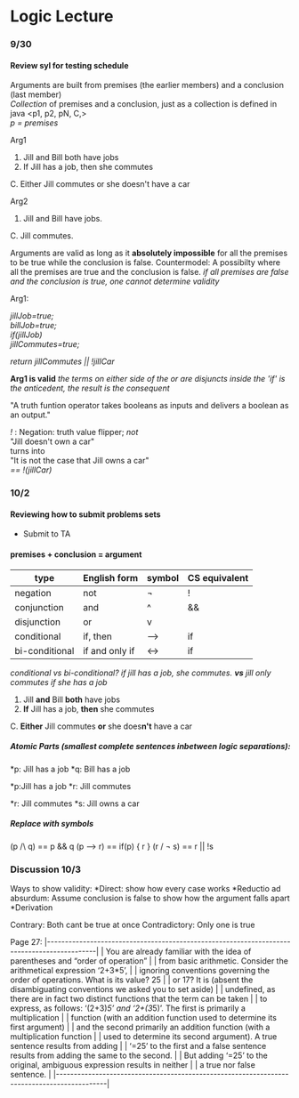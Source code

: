 # Logic Lecture

### 9/30
#### Review syl for testing schedule

Arguments are built from premises (the earlier members) and a conclusion (last member)  
*Collection* of premises and a conclusion, just as a collection is defined in java
<p1, p2, pN, C,>  
*p = premises*  

Arg1
1. Jill and Bill both have jobs  
2. If Jill has a job, then she commutes  

C. Either Jill commutes or she doesn't have a car  

Arg2
1. Jill and Bill have jobs.  

C. Jill commutes.  



Arguments are valid as long as it **absolutely impossible** for all the premises to be true while the conclusion is false.
Countermodel: A possibilty where all the premises are true and the conclusion is false.
*if all premises are false and the conclusion is true, one cannot determine validity*  


Arg1:  

*jillJob=true;*  
*billJob=true;*  
*if(jillJob)*  
	*jillCommutes=true;*  
  
*return jillCommutes || !jillCar*   

**Arg1 is valid**
*the terms on either side of the or are disjuncts*
*inside the 'if' is the anticedent, the result is the consequent*  

"A truth funtion operator takes booleans as inputs and delivers a boolean as an output."  

*!* : Negation: truth value flipper; *not*  
"Jill doesn't own a car"  
turns into  
"It is not the case that Jill owns a car"  
*== !(jillCar)*  



### 10/2
#### Reviewing how to submit problems sets
* Submit to TA

#### premises + conclusion = argument

| type           | English form   | symbol    | CS equivalent |
|----------------|----------------|-----------|---------------|
| negation       | not            | ¬         | !             |
| conjunction    | and            | ^         | &&            |
| disjunction    | or             | v         | ||            |
| conditional    | if, then       | -->       | if            |
| bi-conditional | if and only if | <->       | if            |

*conditional vs bi-conditional? if jill has a job, she commutes. **vs** jill only commutes if she has a job*  

1. Jill **and** Bill **both** have jobs  
2. **If** Jill has a job, **then** she commutes  

C. **Either** Jill commutes **or** she does**n't** have a car  


##### Atomic Parts (smallest complete sentences inbetween logic separations):  
*p: Jill has a job
*q: Bill has a job  

*p:Jill has a job
*r: Jill commutes  

*r: Jill commutes
*s: Jill owns a car

##### Replace with symbols
(p /\ q)    ==    p && q
(p --> r)   ==    if(p) { r }
(r \/ ¬ s)  ==    r || !s  

### Discussion 10/3
Ways to show validity:
*Direct: show how every case works
*Reductio ad absurdum: Assume conclusion is false to show how the argument falls apart
*Derivation  

Contrary: Both cant be true at once
Contradictory: Only one is true  

Page 27:
|--------------------------------------------------------------------------------------------|
| You are already familiar with the idea of parentheses and “order of operation”			 |
| from basic arithmetic. Consider the arithmetical expression ‘2+3*5’,						 |
| ignoring conventions governing the order of operations. What is its value? 25 			 |
| or 17? It is (absent the disambiguating conventions we asked you to set aside)			 |
| undefined, as there are in fact two distinct functions that the term can be taken			 |
| to express, as follows: ‘(2+3)*5’ and ‘2+(3*5)’. The first is primarily a multiplication	 |
| function (with an addition function used to determine its first argument)					 |
| and the second primarily an addition function (with a multiplication function				 |
| used to determine its second argument). A true sentence results from adding				 |
| ‘=25’ to the first and a false sentence results from adding the same to the second.		 |
| But adding ‘=25’ to the original, ambiguous expression results in neither					 |
| a true nor false sentence.																 |
|--------------------------------------------------------------------------------------------|